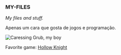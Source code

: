 ### MY-FILES


_My files and stuff._

Apenas um cara que gosta de jogos e programação.

![Caressing Grub, my boy](https://media.tenor.com/PSMBPKZoJswAAAAi/pet-hollow-knight.gif)

Favorite game: [Hollow Knight](https://store.steampowered.com/app/367520/Hollow_Knight/)

